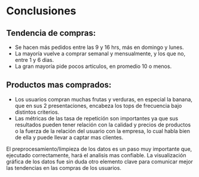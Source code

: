 # Conclusiones

## Tendencia de compras:

- Se hacen más pedidos entre las 9 y 16 hrs, más en domingo y lunes.
- La mayoría vuelve a comprar semanal y mensualmente, y los que no, entre 1 y 6 dias.
- La gran mayoría pide pocos articulos, en promedio 10 o menos.

## Productos mas comprados:

- Los usuarios compran muchas frutas y verduras, en especial la banana, que en sus 2 presentaciones, encabeza los tops de frecuencia bajo distintos criterios.
- Las métricas de las tasa de repetición son importantes ya que sus resultados pueden tener relación con la calidad y precios de productos o la fuerza de la relación del usuario con la empresa, lo cual habla bien de ella y puede llevar a captar mas clientes.

El preprocesamiento/limpieza de los datos es un paso muy importante que, ejecutado correctamente, hará el analisis mas confiable. La visualización gráfica de los datos fue sin duda otro elemento clave para comunicar mejor las tendencias en las compras de los usuarios.
